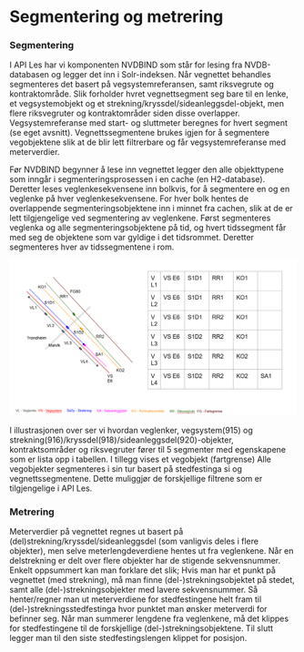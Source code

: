 # Segmentering og metrering

### Segmentering
I API Les har vi komponenten NVDBIND som står for lesing fra NVDB-databasen og legger det inn i Solr-indeksen. Når vegnettet behandles segmenteres det basert på vegsystemreferansen, samt riksvegrute og kontraktområde. Slik forholder hvret vegnettsegment seg bare til en lenke, et vegsystemobjekt og et strekning/kryssdel/sideanleggsdel-objekt, men flere riksvegruter og kontraktområder siden disse overlapper. Vegsystemreferanse med start- og sluttmeter beregnes for hvert segment (se eget avsnitt). Vegnettssegmentene brukes igjen for å segmentere vegobjektene slik at de blir lett filtrerbare og får vegsystemreferanse med meterverdier.

Før NVDBIND begynner å lese inn vegnettet legger den alle objekttypene som inngår i segmenteringsprosessen i en cache (en H2-database). Deretter leses veglenkesekvensene inn bolkvis, for å segmentere en og en veglenke på hver veglenkesekvensene. For hver bolk hentes de overlappende segmenteringsobjektene inn i minnet fra cachen, slik at de er lett tilgjengelige ved segmentering av veglenkene. Først segmenteres veglenka og alle segmenteringsobjektene på tid, og hvert tidssegment får med seg de objektene som var gyldige i det tidsrommet. Deretter segmenteres hver av tidssegmentene i rom.

![alt text](https://github.com/nvdb-vegdata/apidokumentasjon/blob/master/assets/segmentering.png)

I illustrasjonen over ser vi hvordan veglenker, vegsystem(915) og strekning(916)/kryssdel(918)/sideanleggsdel(920)-objekter, kontraktsområder og riksvegruter fører til 5 segmenter med egenskapene som er lista opp i tabellen. I tillegg vises et vegobjekt (fartgrense) Alle vegobjekter segmenteres i sin tur basert på stedfestinga si og vegnettssegmentene. Dette muliggjør de forskjellige filtrene som er tilgjengelige i API Les.

### Metrering
Meterverdier på vegnettet regnes ut basert på (del)strekning/kryssdel/sideanleggsdel (som vanligvis deles i flere objekter), men selve meterlengdeverdiene hentes ut fra veglenkene. Når en delstrekning er delt over flere objekter har de stigende sekvensnummer. Enkelt oppsummert kan man forklare det slik; Hvis man har et punkt på vegnettet (med strekning), må man finne (del-)strekningsobjektet på stedet, samt alle (del-)strekningsobjekter med lavere sekvensnummer. Så henter/regner man ut meterverdiene for stedfestingene helt fram til (del-)strekningsstedfestinga hvor punktet man ønsker meterverdi for befinner seg. Når man summerer lengdene fra veglenkene, må det klippes for stedfestingene til de forskjellige (del-)strekningsobjektene. Til slutt legger man til den siste stedfestingslengen klippet for posisjon.
